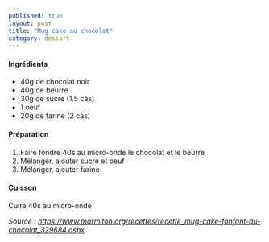 ```yaml
---
published: true
layout: post
title: "Mug cake au chocolat"
category: dessert
---
```


#### Ingrédients
- 40g de chocolat noir
- 40g de beurre
- 30g de sucre (1.5 càs)
- 1 oeuf
- 20g de farine  (2 càs)

#### Préparation
1. Faire fondre 40s au micro-onde le chocolat et le beurre
2. Mélanger, ajouter sucre et oeuf
3. Mélanger, ajouter farine

#### Cuisson
Cuire 40s au micro-onde

*Source : https://www.marmiton.org/recettes/recette_mug-cake-fonfant-au-chocolat_329684.aspx*
